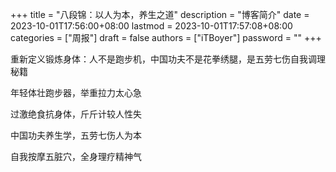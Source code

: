 +++
title = "八段锦：以人为本，养生之道"
description = "博客简介"
date = 2023-10-01T17:56:00+08:00
lastmod = 2023-10-01T17:57:08+08:00
categories = ["周报"]
draft = false
authors = ["iTBoyer"]
password = ""
+++

重新定义锻炼身体：人不是跑步机，中国功夫不是花拳绣腿，是五劳七伤自我调理秘籍 

年轻体壮跑步器，举重拉力太心急 

过激绝食抗身体，斤斤计较人性失 

中国功夫养生学，五劳七伤人为本 

自我按摩五脏穴，全身理疗精神气 

